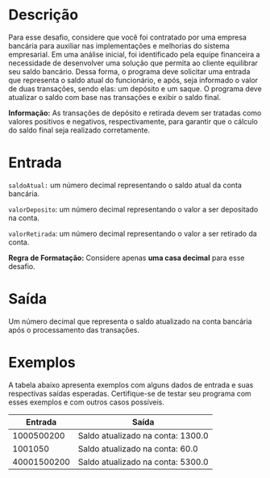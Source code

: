 # Descrição

Para esse desafio, considere que você foi contratado por uma empresa bancária para auxiliar nas implementações e melhorias do sistema empresarial. Em uma análise inicial, foi identificado pela equipe financeira a necessidade de desenvolver uma solução que permita ao cliente equilibrar seu saldo bancário. Dessa forma, o programa deve solicitar uma entrada que representa o saldo atual do funcionário, e após, seja informado o valor de duas transações, sendo elas: um depósito e um saque. O programa deve atualizar o saldo com base nas transações e exibir o saldo final.

**Informação:** As transações de depósito e retirada devem ser tratadas como valores positivos e negativos, respectivamente, para garantir que o cálculo do saldo final seja realizado corretamente.

# Entrada

`saldoAtual:` um número decimal representando o saldo atual da conta bancária.

`valorDeposito`: um número decimal representando o valor a ser depositado na conta.

`valorRetirada`: um número decimal representando o valor a ser retirado da conta.

**Regra de Formatação:** Considere apenas **uma casa decimal** para esse desafio.

# Saída

Um número decimal que representa o saldo atualizado na conta bancária após o processamento das transações.

# Exemplos

A tabela abaixo apresenta exemplos com alguns dados de entrada e suas respectivas saídas esperadas. Certifique-se de testar seu programa com esses exemplos e com outros casos possíveis.

<table >
    <thead >
        <tr >
            <th  >Entrada</th>
            <th style="100%">Saída</th>
        </tr>
    </thead>
    <tbody>
        <tr>
            <td  style="100%">1000500200</td>
            <td style="100%">Saldo atualizado na conta: 1300.0</td>
        </tr>
        <tr>
            <td  style="100%">1001050</td>
            <td style="100%">Saldo atualizado na conta: 60.0</td>
        </tr>
        <tr>
            <td style="100%">40001500200</td>
            <td style="100%">Saldo atualizado na conta: 5300.0</td>
        </tr>
    </tbody>
</table>